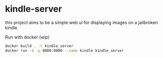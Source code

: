 # kindle-server

this project aims to be a simple web ui for displaying images on a jailbroken kindle

Run with docker
(wip)
```bash
docker build . -t kindle_server
docker run -d -p 8000:8000 --name kindle kindle_server
```
